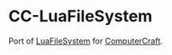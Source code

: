 # CC-LuaFileSystem

Port of [LuaFileSystem] for [ComputerCraft].

[LuaFileSystem]: https://github.com/lunarmodules/luafilesystem
[ComputerCraft]: https://tweaked.cc
